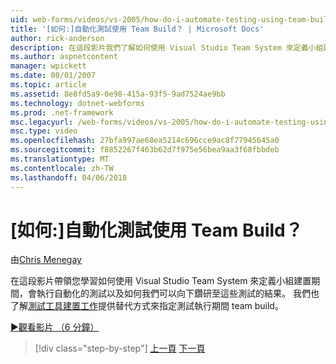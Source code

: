 ```yaml
---
uid: web-forms/videos/vs-2005/how-do-i-automate-testing-using-team-build
title: '[如何:]自動化測試使用 Team Build？ | Microsoft Docs'
author: rick-anderson
description: 在這段影片我們了解如何使用 Visual Studio Team System 來定義小組建置期間，會執行自動化的測試，以及如何我們可以向下鑽研至...
ms.author: aspnetcontent
manager: wpickett
ms.date: 08/01/2007
ms.topic: article
ms.assetid: 8e8fd5a9-0e98-415a-93f5-9ad7524ae9bb
ms.technology: dotnet-webforms
ms.prod: .net-framework
msc.legacyurl: /web-forms/videos/vs-2005/how-do-i-automate-testing-using-team-build
msc.type: video
ms.openlocfilehash: 27bfa997ae68ea5214c696cce9ac8f77945645a0
ms.sourcegitcommit: f8852267f463b62d7f975e56bea9aa3f68fbbdeb
ms.translationtype: MT
ms.contentlocale: zh-TW
ms.lasthandoff: 04/06/2018
---
```

<a name="how-do-i-automate-testing-using-team-build"></a>[如何:]自動化測試使用 Team Build？
====================
由[Chris Menegay](https://twitter.com/CMenegay)

在這段影片帶領您學習如何使用 Visual Studio Team System 來定義小組建置期間，會執行自動化的測試以及如何我們可以向下鑽研至這些測試的結果。 我們也了解[測試工具建置工作](https://msdn.microsoft.com/vstudio/aa718351.aspx#bttt)提供替代方式來指定測試執行期間 team build。

[&#9654;觀看影片 （6 分鐘）](https://channel9.msdn.com/Blogs/ASP-NET-Site-Videos/how-do-i-automate-testing-using-team-build)

> [!div class="step-by-step"]
> [上一頁](how-do-i-implement-continuous-integration-with-team-foundation.md)
> [下一頁](how-do-i-deploy-a-web-application-during-a-team-build.md)
